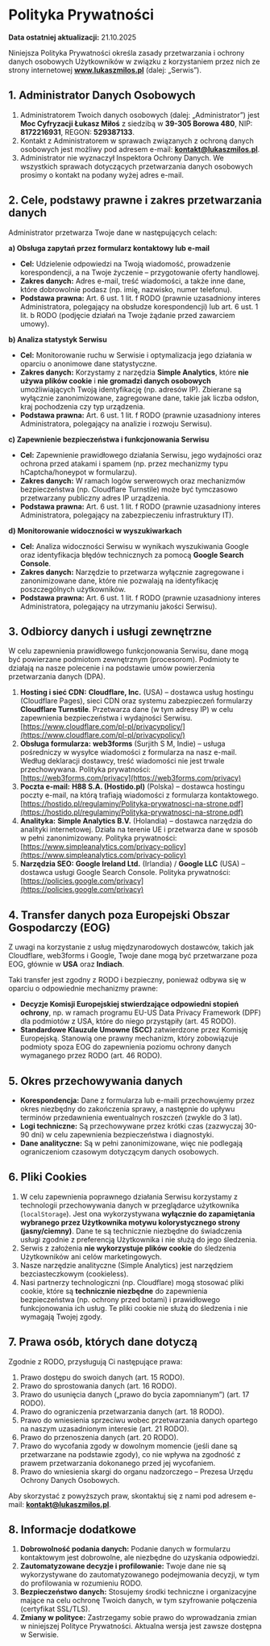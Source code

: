 # Polityka Prywatności

**Data ostatniej aktualizacji:** 21.10.2025

Niniejsza Polityka Prywatności określa zasady przetwarzania i ochrony danych osobowych Użytkowników w związku z korzystaniem przez nich ze strony internetowej **www.lukaszmilos.pl** (dalej: „Serwis”).

## 1. Administrator Danych Osobowych

1.  Administratorem Twoich danych osobowych (dalej: „Administrator”) jest **Moc Cyfryzacji Łukasz Miłoś** z siedzibą w **39-305 Borowa 480**, NIP: **8172216931**, REGON: **529387133**.
2.  Kontakt z Administratorem w sprawach związanych z ochroną danych osobowych jest możliwy pod adresem e-mail: **kontakt@lukaszmilos.pl**.
3.  Administrator nie wyznaczył Inspektora Ochrony Danych. We wszystkich sprawach dotyczących przetwarzania danych osobowych prosimy o kontakt na podany wyżej adres e-mail.

## 2. Cele, podstawy prawne i zakres przetwarzania danych

Administrator przetwarza Twoje dane w następujących celach:

**a) Obsługa zapytań przez formularz kontaktowy lub e-mail**

- **Cel:** Udzielenie odpowiedzi na Twoją wiadomość, prowadzenie korespondencji, a na Twoje życzenie – przygotowanie oferty handlowej.
- **Zakres danych:** Adres e-mail, treść wiadomości, a także inne dane, które dobrowolnie podasz (np. imię, nazwisko, numer telefonu).
- **Podstawa prawna:** Art. 6 ust. 1 lit. f RODO (prawnie uzasadniony interes Administratora, polegający na obsłudze korespondencji) lub art. 6 ust. 1 lit. b RODO (podjęcie działań na Twoje żądanie przed zawarciem umowy).

**b) Analiza statystyk Serwisu**

- **Cel:** Monitorowanie ruchu w Serwisie i optymalizacja jego działania w oparciu o anonimowe dane statystyczne.
- **Zakres danych:** Korzystamy z narzędzia **Simple Analytics**, które **nie używa plików cookie** i **nie gromadzi danych osobowych** umożliwiających Twoją identyfikację (np. adresów IP). Zbierane są wyłącznie zanonimizowane, zagregowane dane, takie jak liczba odsłon, kraj pochodzenia czy typ urządzenia.
- **Podstawa prawna:** Art. 6 ust. 1 lit. f RODO (prawnie uzasadniony interes Administratora, polegający na analizie i rozwoju Serwisu).

**c) Zapewnienie bezpieczeństwa i funkcjonowania Serwisu**

- **Cel:** Zapewnienie prawidłowego działania Serwisu, jego wydajności oraz ochrona przed atakami i spamem (np. przez mechanizmy typu hCaptcha/honeypot w formularzu).
- **Zakres danych:** W ramach logów serwerowych oraz mechanizmów bezpieczeństwa (np. Cloudflare Turnstile) może być tymczasowo przetwarzany publiczny adres IP urządzenia.
- **Podstawa prawna:** Art. 6 ust. 1 lit. f RODO (prawnie uzasadniony interes Administratora, polegający na zabezpieczeniu infrastruktury IT).

**d) Monitorowanie widoczności w wyszukiwarkach**

- **Cel:** Analiza widoczności Serwisu w wynikach wyszukiwania Google oraz identyfikacja błędów technicznych za pomocą **Google Search Console**.
- **Zakres danych:** Narzędzie to przetwarza wyłącznie zagregowane i zanonimizowane dane, które nie pozwalają na identyfikację poszczególnych użytkowników.
- **Podstawa prawna:** Art. 6 ust. 1 lit. f RODO (prawnie uzasadniony interes Administratora, polegający na utrzymaniu jakości Serwisu).

## 3. Odbiorcy danych i usługi zewnętrzne

W celu zapewnienia prawidłowego funkcjonowania Serwisu, dane mogą być powierzane podmiotom zewnętrznym (procesorom). Podmioty te działają na nasze polecenie i na podstawie umów powierzenia przetwarzania danych (DPA).

1.  **Hosting i sieć CDN:** **Cloudflare, Inc.** (USA) – dostawca usług hostingu (Cloudflare Pages), sieci CDN oraz systemu zabezpieczeń formularzy **Cloudflare Turnstile**. Przetwarza dane (w tym adresy IP) w celu zapewnienia bezpieczeństwa i wydajności Serwisu. [https://www.cloudflare.com/pl-pl/privacypolicy/](https://www.cloudflare.com/pl-pl/privacypolicy/)
2.  **Obsługa formularza:** **web3forms** (Surjith S M, Indie) – usługa pośredniczy w wysyłce wiadomości z formularza na nasz e-mail. Według deklaracji dostawcy, treść wiadomości nie jest trwale przechowywana. Polityka prywatności: [https://web3forms.com/privacy](https://web3forms.com/privacy)
3.  **Poczta e-mail:** **H88 S.A. (Hostido.pl)** (Polska) – dostawca hostingu poczty e-mail, na którą trafiają wiadomości z formularza kontaktowego. [https://hostido.pl/regulaminy/Polityka-prywatnosci-na-strone.pdf](https://hostido.pl/regulaminy/Polityka-prywatnosci-na-strone.pdf)
4.  **Analityka:** **Simple Analytics B.V.** (Holandia) – dostawca narzędzia do analityki internetowej. Działa na terenie UE i przetwarza dane w sposób w pełni zanonimizowany. Polityka prywatności: [https://www.simpleanalytics.com/privacy-policy](https://www.simpleanalytics.com/privacy-policy)
5.  **Narzędzia SEO:** **Google Ireland Ltd.** (Irlandia) / **Google LLC** (USA) – dostawca usługi Google Search Console. Polityka prywatności: [https://policies.google.com/privacy](https://policies.google.com/privacy)

## 4. Transfer danych poza Europejski Obszar Gospodarczy (EOG)

Z uwagi na korzystanie z usług międzynarodowych dostawców, takich jak Cloudflare, web3forms i Google, Twoje dane mogą być przetwarzane poza EOG, głównie w **USA** oraz **Indiach**.

Taki transfer jest zgodny z RODO i bezpieczny, ponieważ odbywa się w oparciu o odpowiednie mechanizmy prawne:

- **Decyzje Komisji Europejskiej stwierdzające odpowiedni stopień ochrony**, np. w ramach programu EU-US Data Privacy Framework (DPF) dla podmiotów z USA, które do niego przystąpiły (art. 45 RODO).
- **Standardowe Klauzule Umowne (SCC)** zatwierdzone przez Komisję Europejską. Stanowią one prawny mechanizm, który zobowiązuje podmioty spoza EOG do zapewnienia poziomu ochrony danych wymaganego przez RODO (art. 46 RODO).

## 5. Okres przechowywania danych

- **Korespondencja:** Dane z formularza lub e-maili przechowujemy przez okres niezbędny do zakończenia sprawy, a następnie do upływu terminów przedawnienia ewentualnych roszczeń (zwykle do 3 lat).
- **Logi techniczne:** Są przechowywane przez krótki czas (zazwyczaj 30-90 dni) w celu zapewnienia bezpieczeństwa i diagnostyki.
- **Dane analityczne:** Są w pełni zanonimizowane, więc nie podlegają ograniczeniom czasowym dotyczącym danych osobowych.

## 6. Pliki Cookies

1.  W celu zapewnienia poprawnego działania Serwisu korzystamy z technologii przechowywania danych w przeglądarce użytkownika (`localStorage`). Jest ona wykorzystywana **wyłącznie do zapamiętania wybranego przez Użytkownika motywu kolorystycznego strony (jasny/ciemny)**. Dane te są technicznie niezbędne do świadczenia usługi zgodnie z preferencją Użytkownika i nie służą do jego śledzenia.
2.  Serwis z założenia **nie wykorzystuje plików cookie** do śledzenia Użytkowników ani celów marketingowych.
3.  Nasze narzędzie analityczne (Simple Analytics) jest narzędziem bezciasteczkowym (cookieless).
4.  Nasi partnerzy technologiczni (np. Cloudflare) mogą stosować pliki cookie, które są **technicznie niezbędne** do zapewnienia bezpieczeństwa (np. ochrony przed botami) i prawidłowego funkcjonowania ich usług. Te pliki cookie nie służą do śledzenia i nie wymagają Twojej zgody.

## 7. Prawa osób, których dane dotyczą

Zgodnie z RODO, przysługują Ci następujące prawa:

1.  Prawo dostępu do swoich danych (art. 15 RODO).
2.  Prawo do sprostowania danych (art. 16 RODO).
3.  Prawo do usunięcia danych („prawo do bycia zapomnianym”) (art. 17 RODO).
4.  Prawo do ograniczenia przetwarzania danych (art. 18 RODO).
5.  Prawo do wniesienia sprzeciwu wobec przetwarzania danych opartego na naszym uzasadnionym interesie (art. 21 RODO).
6.  Prawo do przenoszenia danych (art. 20 RODO).
7.  Prawo do wycofania zgody w dowolnym momencie (jeśli dane są przetwarzane na podstawie zgody), co nie wpływa na zgodność z prawem przetwarzania dokonanego przed jej wycofaniem.
8.  Prawo do wniesienia skargi do organu nadzorczego – Prezesa Urzędu Ochrony Danych Osobowych.

Aby skorzystać z powyższych praw, skontaktuj się z nami pod adresem e-mail: **kontakt@lukaszmilos.pl**.

## 8. Informacje dodatkowe

1.  **Dobrowolność podania danych:** Podanie danych w formularzu kontaktowym jest dobrowolne, ale niezbędne do uzyskania odpowiedzi.
2.  **Zautomatyzowane decyzje i profilowanie:** Twoje dane nie są wykorzystywane do zautomatyzowanego podejmowania decyzji, w tym do profilowania w rozumieniu RODO.
3.  **Bezpieczeństwo danych:** Stosujemy środki techniczne i organizacyjne mające na celu ochronę Twoich danych, w tym szyfrowanie połączenia (certyfikat SSL/TLS).
4.  **Zmiany w polityce:** Zastrzegamy sobie prawo do wprowadzania zmian w niniejszej Polityce Prywatności. Aktualna wersja jest zawsze dostępna w Serwisie.
